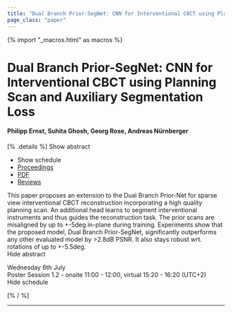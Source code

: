 ```yaml
---
title: "Dual Branch Prior-SegNet: CNN for Interventional CBCT using Planning Scan and Auxiliary Segmentation Loss"
page_class: "paper"
---
```


{% import "_macros.html" as macros %}

# Dual Branch Prior-SegNet: CNN for Interventional CBCT using Planning Scan and Auxiliary Segmentation Loss

#### Philipp Ernst, Suhita Ghosh, Georg Rose, Andreas Nürnberger

[% .details %]
<a class="toggle_visibility" data-selector=".abstract" data-level="3">Show abstract</a>
- <a class="toggle_visibility" data-selector=".schedule" data-level="3">Show schedule</a>
- <a href="">Proceedings</a>
- <a href="https://openreview.net/pdf?id=uhv14tCLmoB">PDF</a>
- <a href="https://openreview.net/forum?id=uhv14tCLmoB">Reviews</a>

<p>
    <span class="abstract">
        This paper proposes an extension to the Dual Branch Prior-Net for sparse view interventional CBCT reconstruction incorporating a high quality planning scan. An additional head learns to segment interventional instruments and thus guides the reconstruction task. The prior scans are misaligned by up to +-5deg in-plane during training. Experiments show that the proposed model, Dual Branch Prior-SegNet, significantly outperforms any other evaluated model by >2.8dB PSNR. It also stays robust wrt. rotations of up to +-5.5deg.
        <br>
        <span class="actions"><a class="toggle_visibility" data-level="2">Hide abstract</a></span>
    </span>
</p>

<p>
    <span class="schedule">
        Wednesday 6th July<br>Poster Session 1.2 - onsite 11:00 - 12:00, virtual 15:20 - 16:20 (UTC+2)
        <br>
        <span class="actions"><a class="toggle_visibility" data-level="2">Hide schedule</a></span>
    </span>
</p>

[% / %]


---
<!-- { macros.presentation('', '', 720, 450) } -->
